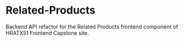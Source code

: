 # Related-Products
Backend API refactor for the Related Products frontend component of HRATX51 Frontend Capstone site.
